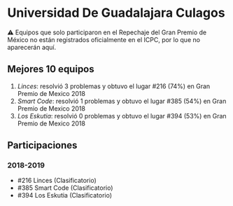 # Universidad De Guadalajara Culagos

:warning: Equipos que solo participaron en el Repechaje del Gran Premio de México no están registrados oficialmente en el ICPC, por lo que no aparecerán aquí.

## Mejores 10 equipos

1. _Linces_: resolvió 3 problemas y obtuvo el lugar #216 (74%) en Gran Premio de Mexico 2018
1. _Smart Code_: resolvió 1 problemas y obtuvo el lugar #385 (54%) en Gran Premio de Mexico 2018
1. _Los Eskutia_: resolvió 0 problemas y obtuvo el lugar #394 (53%) en Gran Premio de Mexico 2018

## Participaciones

### 2018-2019

- #216 Linces (Clasificatorio)
- #385 Smart Code (Clasificatorio)
- #394 Los Eskutia (Clasificatorio)



